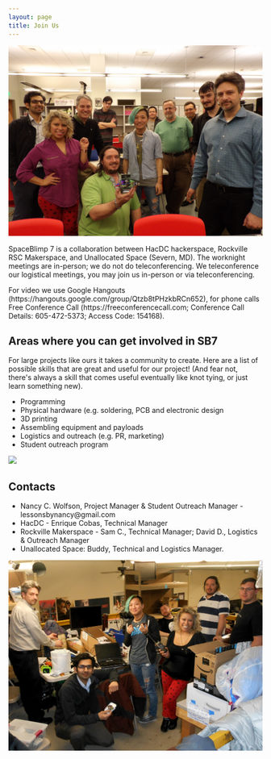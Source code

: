 ```yaml
---
layout: page
title: Join Us
---
```

<img src="/public/images/group2.JPG">
<p>SpaceBlimp 7 is a collaboration between HacDC hackerspace, Rockville RSC Makerspace, and Unallocated Space (Severn, MD). The worknight meetings are in-person; we do not do teleconferencing. We teleconference our logistical meetings, you may join us in-person or via teleconferencing.</p>
<p>For video we use Google Hangouts (https://hangouts.google.com/group/Qtzb8tPHzkbRCn652), for phone calls Free Conference Call (https://freeconferencecall.com; Conference Call Details: 605-472-5373; Access Code: 154168).</p>
<h2>Areas where you can get involved in SB7</h2>
<p>For large projects like ours it takes a community to create. Here are a list of possible skills that are great and useful for our project! (And fear not, there's always a skill that comes useful eventually like knot tying, or just learn something new).</p>
<ul>
    <li>Programming</li>
    <li>Physical hardware (e.g. soldering, PCB and electronic design</li>
    <li>3D printing</li>
    <li>Assembling equipment and payloads</li>
    <li>Logistics and outreach (e.g. PR, marketing)</li>
    <li>Student outreach program</li>
</ul>
<img src="/public/images/hero2boxprint.JPG">
<h2>Contacts</h2>
<ul>
    <li>Nancy C. Wolfson, Project Manager & Student Outreach Manager - lessonsbynancy@gmail.com</li>
    <li>HacDC - Enrique Cobas, Technical Manager</li>
    <li>Rockville Makerspace - Sam C., Technical Manager; David D., Logistics & Outreach Manager</li>
    <li>Unallocated Space: Buddy, Technical and Logistics Manager.</li>
</ul>
<img src="/public/images/group3.JPG">
